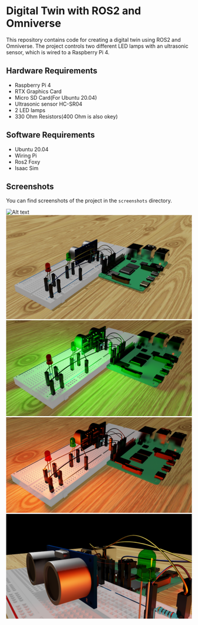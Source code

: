 # Digital Twin with ROS2 and Omniverse

This repository contains code for creating a digital twin using ROS2 and Omniverse. The project controls two different LED lamps with an ultrasonic sensor, which is wired to a Raspberry Pi 4.

## Hardware Requirements

- Raspberry Pi 4
- RTX Graphics Card
- Micro SD Card(For Ubuntu 20.04)
- Ultrasonic sensor HC-SR04 
- 2 LED lamps 
- 330 Ohm Resistors(400 Ohm is also okey)

## Software Requirements
- Ubuntu 20.04
- Wiring Pi
- Ros2 Foxy
- Isaac Sim

## Screenshots
You can find screenshots of the project in the `screenshots` directory.

![Alt text](Screenshots/RealSystem.jpg)
![Alt text](Screenshots/DTScreenShot1.png)
![Alt text](Screenshots/Green_Light_On.png)
![Alt text](Screenshots/Red_Light_On.png)
![Alt text](Screenshots/Details.png)

